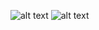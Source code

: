 ![alt text](https://user-images.githubusercontent.com/70604577/160036623-8bde6501-5ee6-4577-92a4-6ffbc02e858b.png)
![alt text](https://user-images.githubusercontent.com/70604577/160036632-89153aef-a2ab-40a4-9fd8-7684513deedc.png)